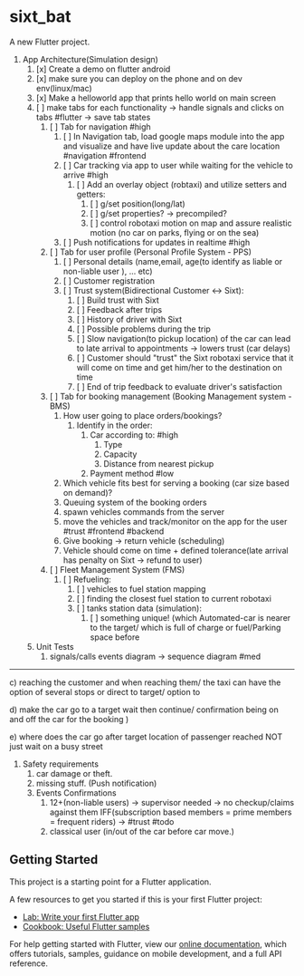 # sixt_bat

A new Flutter project.

1. App Architecture(Simulation design)
   1. [x] Create a demo on flutter android
   2. [x] make sure you can deploy on the phone and on dev env(linux/mac)
   3. [x] Make a helloworld app that prints hello world on main screen
   4. [ ] make tabs for each functionality -> handle signals and clicks on tabs #flutter -> save tab states
      1. [ ] Tab for navigation #high
         1. [ ] In Navigation tab, load google maps module into the app and visualize and have live update about the care location #navigation #frontend
         2. [ ] Car tracking via app to user while waiting for the vehicle to arrive #high
            1. [ ] Add an overlay object (robtaxi) and utilize setters and getters:
               1. [ ] g/set position(long/lat)
               2. [ ] g/set properties? -> precompiled?
               3. [ ] control robotaxi motion on map and assure realistic motion (no car on parks, flying or on the sea)
         3. [ ] Push notifications for updates in realtime #high
      2. [ ] Tab for user profile (Personal Profile System - PPS)
         1. [ ] Personal details (name,email, age(to identify as liable or non-liable user ), ... etc)
         2. [ ] Customer registration
         3. [ ] Trust system(Bidirectional Customer <-> Sixt):
            1. [ ] Build trust with Sixt
            2. [ ] Feedback after trips
            3. [ ] History of driver with Sixt
            4. [ ] Possible problems during the trip
            5. [ ] Slow navigation(to pickup location) of the car can lead to late arrival to appointments -> lowers trust (car delays)
            6. [ ] Customer should "trust" the Sixt robotaxi service that it will come on time and get him/her to the destination on time
            7. [ ] End of trip feedback to evaluate driver's satisfaction
      3. [ ] Tab for booking management (Booking Management system - BMS)
         1. How user going to place orders/bookings?
            1. Identify in the order:
               1. Car according to: #high
                  1. Type
                  2. Capacity
                  3. Distance from nearest pickup
               2. Payment method #low
         2. Which vehicle fits best for serving a booking (car size based on demand)?
         3. Queuing system of the booking orders
         4. spawn vehicles commands from the server
         5. move the vehicles and track/monitor on the app for the user #trust #frontend #backend
         6. Give booking -> return vehicle (scheduling)
         7. Vehicle should come on time + defined tolerance(late arrival has penalty on Sixt -> refund to user)
      4. [ ] Fleet Management System (FMS)
         1. [ ] Refueling:
            1. [ ] vehicles to fuel station mapping
            2. [ ] finding the closest fuel station to current robotaxi
            3. [ ] tanks station data (simulation):
               1. [ ] something unique! (which Automated-car is nearer to the target/ which is full of charge or fuel/Parking space before
   5. Unit Tests
      1. signals/calls events diagram -> sequence diagram #med

---


c) reaching the customer and when reaching them/ the taxi can have the option of several stops or direct to target/ option to

d) make the car go to a target wait then continue/ confirmation being on and off the car for the booking )

e) where does the car go after target location of passenger reached NOT just wait on a busy street

1. Safety requirements
   1. car damage or theft.
   2. missing stuff. (Push notification)
   3. Events Confirmations
      1. 12+(non-liable users) -> supervisor needed -> no checkup/claims against them IFF(subscription based members = prime members = frequent riders) -> #trust #todo
      2. classical user (in/out of the car before car move.)

## Getting Started

This project is a starting point for a Flutter application.

A few resources to get you started if this is your first Flutter project:

- [Lab: Write your first Flutter app](https://flutter.dev/docs/get-started/codelab)
- [Cookbook: Useful Flutter samples](https://flutter.dev/docs/cookbook)

For help getting started with Flutter, view our
[online documentation](https://flutter.dev/docs), which offers tutorials,
samples, guidance on mobile development, and a full API reference.
